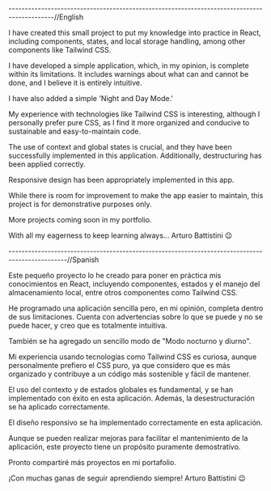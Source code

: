 --------------------------------------------------------------------------------------------//English

I have created this small project to put my knowledge into practice in React, including components, states, and local storage handling, among other components like Tailwind CSS.

I have developed a simple application, which, in my opinion, is complete within its limitations. It includes warnings about what can and cannot be done, and I believe it is entirely intuitive.

I have also added a simple 'Night and Day Mode.'

My experience with technologies like Tailwind CSS is interesting, although I personally prefer pure CSS, as I find it more organized and conducive to sustainable and easy-to-maintain code.

The use of context and global states is crucial, and they have been successfully implemented in this application. Additionally, destructuring has been applied correctly.

Responsive design has been appropriately implemented in this app.

While there is room for improvement to make the app easier to maintain, this project is for demonstrative purposes only.

More projects coming soon in my portfolio.

With all my eagerness to keep learning always...
Arturo Battistini 😉

------------------------------------------------------------------------------------------------//Spanish

Este pequeño proyecto lo he creado para poner en práctica mis conocimientos en React, incluyendo componentes, estados y el manejo del almacenamiento local, entre otros componentes como Tailwind CSS.

He programado una aplicación sencilla pero, en mi opinión, completa dentro de sus limitaciones. Cuenta con advertencias sobre lo que se puede y no se puede hacer, y creo que es totalmente intuitiva.

También se ha agregado un sencillo modo de "Modo nocturno y diurno".

Mi experiencia usando tecnologías como Tailwind CSS es curiosa, aunque personalmente prefiero el CSS puro, ya que considero que es más organizado y contribuye a un código más sostenible y fácil de mantener.

El uso del contexto y de estados globales es fundamental, y se han implementado con éxito en esta aplicación. Además, la desestructuración se ha aplicado correctamente.

El diseño responsivo se ha implementado correctamente en esta aplicación.

Aunque se pueden realizar mejoras para facilitar el mantenimiento de la aplicación, este proyecto tiene un propósito puramente demostrativo.

Pronto compartiré más proyectos en mi portafolio.

¡Con muchas ganas de seguir aprendiendo siempre!
Arturo Battistini 😉
